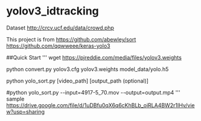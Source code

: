 # yolov3_idtracking

Dataset
http://crcv.ucf.edu/data/crowd.php

This project is from
https://github.com/abewley/sort
https://github.com/qqwweee/keras-yolo3

##Quick Start
'''
  wget https://pjreddie.com/media/files/yolov3.weights
  
  python convert.py yolov3.cfg yolov3.weights model_data/yolo.h5
  
  python yolo_sort.py [video_path] [output_path (optional)]
  
  #python yolo_sort.py --input=4917-5_70.mov --output=output.mp4
'''
sample
https://drive.google.com/file/d/1uDBfu0qX6q6cKhBLb_oiRLA4BW2r1IHv/view?usp=sharing


